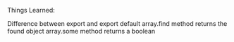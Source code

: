 Things Learned:

Difference between export and export default
array.find method returns the found object
array.some method returns a boolean
